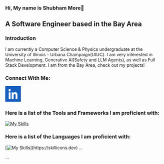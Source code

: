 ### Hi, My name is Shubham More👋
## A Software Engineer based in the Bay Area
<!--
**smore88/smore88** is a ✨ _special_ ✨ repository because its `README.md` (this file) appears on your GitHub profile.

Here are some ideas to get you started:

- 🔭 I’m currently working on ...
- 🌱 I’m currently learning ...
- 👯 I’m looking to collaborate on ...
- 🤔 I’m looking for help with ...
- 💬 Ask me about ...
- 📫 How to reach me: ...
- 😄 Pronouns: ...
- ⚡ Fun fact: ...
-->

### Introduction

I am currently a Computer Science & Physics undergraduate at the University of Illinois - Urbana Champaign(UIUC). I am very interested in Machine Learning, Generative AI(Safety and LLM Agents), as well as Full Stack Development. I am from the Bay Area, check out my projects!

### Connect With Me:

<a href="https://www.linkedin.com/in/smore88/">
  <img src="./images/linkedin_icon.png" alt="LinkedIn" width="50" height="50"/>
</a>

### Here is a list of the Tools and Frameworks I am proficient with:
[![My Skills](https://skillicons.dev/icons?i=anaconda,androidstudiom,azure,bitbucket,bootstrap,cmake,django,docker,firebase,gradle,grafana,graphql,jenkins,jquery,mongodb,mysql,nextjs,nodejs,postgres,pytorch,react,redis,spring,sklearn,tailwind)](https://skillicons.dev)

### Here is a list of the Languages I am proficient with:
[![My Skills](https://skillicons.dev/icons?i=py,java,js,c,cpp,css,html,)](https://skillicons.dev)
...

[JavaScript]: https://img.shields.io/badge/JavaScript-323330?style=for-the-badge&logo=javascript&logoColor=F7DF1E
[React.js]: https://img.shields.io/badge/React-20232A?style=for-the-badge&logo=react&logoColor=61DAFB
...

